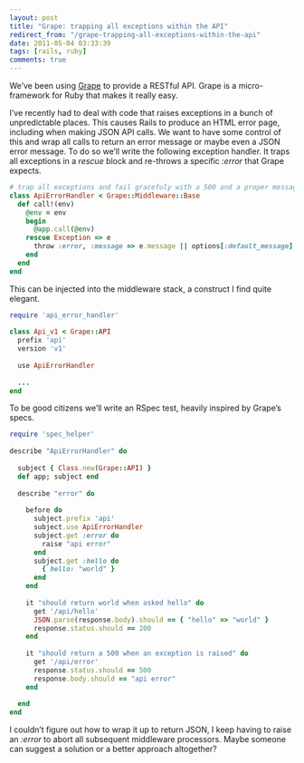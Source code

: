 ```yaml
---
layout: post
title: "Grape: trapping all exceptions within the API"
redirect_from: "/grape-trapping-all-exceptions-within-the-api"
date: 2011-05-04 03:33:39
tags: [rails, ruby]
comments: true
---
```

We’ve been using [Grape](https://github.com/intridea/grape) to provide a RESTful API. Grape is a micro-framework for Ruby that makes it really easy.

I’ve recently had to deal with code that raises exceptions in a bunch of unpredictable places. This causes Rails to produce an HTML error page, including when making JSON API calls. We want to have some control of this and wrap all calls to return an error message or maybe even a JSON error message. To do so we’ll write the following exception handler. It traps all exceptions in a _rescue_ block and re-throws a specific _:error_ that Grape expects.

```ruby
# trap all exceptions and fail gracefuly with a 500 and a proper message
class ApiErrorHandler < Grape::Middleware::Base
  def call!(env)
    @env = env
    begin
      @app.call(@env)
    rescue Exception => e
      throw :error, :message => e.message || options[:default_message], :status => 500
    end
  end  
end
```

This can be injected into the middleware stack, a construct I find quite elegant.

```ruby
require 'api_error_handler'
 
class Api_v1 < Grape::API
  prefix 'api'
  version 'v1'
  
  use ApiErrorHandler
  
  ...
end
```

To be good citizens we’ll write an RSpec test, heavily inspired by Grape’s specs.

```ruby
require 'spec_helper'
 
describe "ApiErrorHandler" do
 
  subject { Class.new(Grape::API) }  
  def app; subject end
  
  describe "error" do
  
    before do
      subject.prefix 'api'
      subject.use ApiErrorHandler
      subject.get :error do
        raise "api error"
      end
      subject.get :hello do
        { hello: "world" }
      end
    end
 
    it "should return world when asked hello" do    
      get '/api/hello'
      JSON.parse(response.body).should == { "hello" => "world" }
      response.status.should == 200
    end
    
    it "should return a 500 when an exception is raised" do    
      get '/api/error'
      response.status.should == 500
      response.body.should == "api error"
    end
    
  end
end
```

I couldn’t figure out how to wrap it up to return JSON, I keep having to raise an _:error_ to abort all subsequent middleware processors. Maybe someone can suggest a solution or a better approach altogether?

